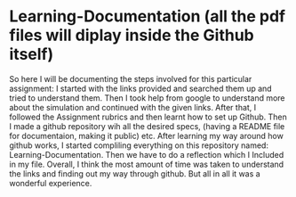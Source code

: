 # Learning-Documentation (all the pdf files will diplay inside the Github itself)
So here I will be documenting the steps involved for this particular assignment:
I started with the links provided and searched them up and tried to understand them. Then I took help from google to understand more about the simulation and continued with the given links.
After that, I followed the Assignment rubrics and then learnt how to set up Github.
Then I made a github repository wih all the desired specs, (having a README file for documentaion, making it public) etc.
After learning my way around how github works, I started compliling everything on this repository named: Learning-Documentation.
Then we have to do a reflection which I Included in my file.
Overall, I think the most amount of time was taken to understand the links and finding out my way through github. But all in all it was a wonderful experience.
